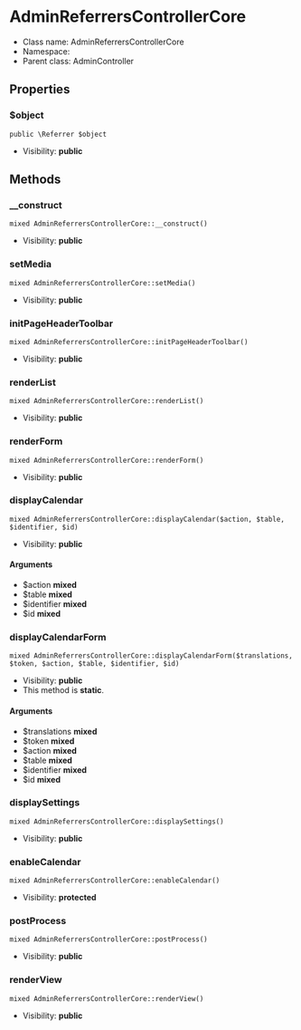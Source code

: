AdminReferrersControllerCore
===============






* Class name: AdminReferrersControllerCore
* Namespace: 
* Parent class: AdminController





Properties
----------


### $object

    public \Referrer $object





* Visibility: **public**


Methods
-------


### __construct

    mixed AdminReferrersControllerCore::__construct()





* Visibility: **public**




### setMedia

    mixed AdminReferrersControllerCore::setMedia()





* Visibility: **public**




### initPageHeaderToolbar

    mixed AdminReferrersControllerCore::initPageHeaderToolbar()





* Visibility: **public**




### renderList

    mixed AdminReferrersControllerCore::renderList()





* Visibility: **public**




### renderForm

    mixed AdminReferrersControllerCore::renderForm()





* Visibility: **public**




### displayCalendar

    mixed AdminReferrersControllerCore::displayCalendar($action, $table, $identifier, $id)





* Visibility: **public**


#### Arguments
* $action **mixed**
* $table **mixed**
* $identifier **mixed**
* $id **mixed**



### displayCalendarForm

    mixed AdminReferrersControllerCore::displayCalendarForm($translations, $token, $action, $table, $identifier, $id)





* Visibility: **public**
* This method is **static**.


#### Arguments
* $translations **mixed**
* $token **mixed**
* $action **mixed**
* $table **mixed**
* $identifier **mixed**
* $id **mixed**



### displaySettings

    mixed AdminReferrersControllerCore::displaySettings()





* Visibility: **public**




### enableCalendar

    mixed AdminReferrersControllerCore::enableCalendar()





* Visibility: **protected**




### postProcess

    mixed AdminReferrersControllerCore::postProcess()





* Visibility: **public**




### renderView

    mixed AdminReferrersControllerCore::renderView()





* Visibility: **public**




